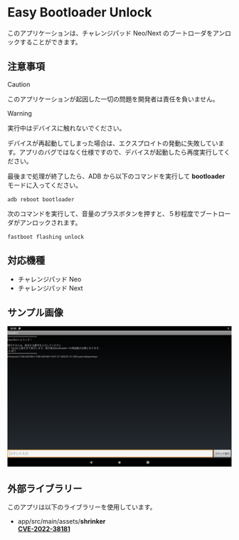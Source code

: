 # Easy Bootloader Unlock

このアプリケーションは、チャレンジパッド Neo/Next のブートローダをアンロックすることができます。

## 注意事項

> [!CAUTION]
> このアプリケーションが起因した一切の問題を開発者は責任を負いません。

> [!WARNING]
> 実行中はデバイスに触れないでください。

デバイスが再起動してしまった場合は、エクスプロイトの発動に失敗しています。アプリのバグではなく仕様ですので、デバイスが起動したら再度実行してください。

最後まで処理が終了したら、ADB から以下のコマンドを実行して **bootloader** モードに入ってください。
```
adb reboot bootloader
```
次のコマンドを実行して、音量のプラスボタンを押すと、５秒程度でブートローダがアンロックされます。
```
fastboot flashing unlock
```

## 対応機種

- チャレンジパッド Neo
- チャレンジパッド Next

## サンプル画像

[![](images/image-01.png)](#)

## 外部ライブラリー

このアプリは以下のライブラリーを使用しています。

- app/src/main/assets/**shrinker**  
  [**CVE-2022-38181**](https://github.com/SmileTabLabo/CVE-2022-38181)
